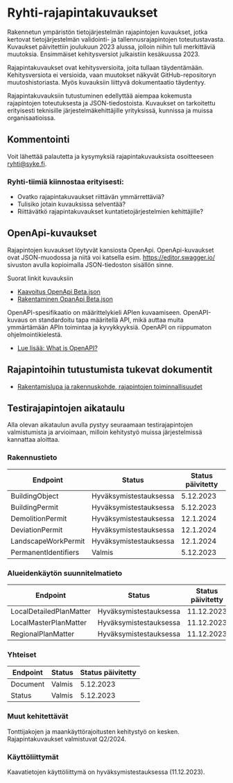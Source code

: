 # Ryhti-rajapintakuvaukset
Rakennetun ympäristön tietojärjestelmän rajapintojen kuvaukset, jotka kertovat tietojärjestelmän validointi- ja tallennusrajapintojen toteutustavasta. Kuvaukset päivitettiin joulukuun 2023 alussa, jolloin niihin tuli merkittäviä muutoksia. Ensimmäiset kehitysversiot julkaistiin kesäkuussa 2023.

Rajapintakuvaukset ovat kehitysversioita, joita tullaan täydentämään. Kehitysversiota ei versioida, vaan muutokset näkyvät GitHub-repositoryn muutoshistoriasta. Myös kuvauksiin liittyvä dokumentaatio täydentyy. 

Rajapintakuvauksiin tutustuminen edellyttää aiempaa kokemusta rajapintojen toteutuksesta ja JSON-tiedostoista. Kuvaukset on tarkoitettu erityisesti teknisille järjestelmäkehittäjille yrityksissä, kunnissa ja muissa organisaatioissa.

## Kommentointi
Voit lähettää palautetta ja kysymyksiä rajapintakuvauksista osoitteeseen ryhti@syke.fi.
 
### Ryhti-tiimiä kiinnostaa erityisesti:
* Ovatko rajapintakuvaukset riittävän ymmärrettäviä?
* Tulisiko jotain kuvauksissa selventää?
* Riittävätkö rajapintakuvaukset kuntatietojärjestelmien kehittäjille?

## OpenApi-kuvaukset
Rajapintojen kuvaukset löytyvät kansiosta OpenApi. OpenApi-kuvaukset ovat JSON-muodossa ja niitä voi katsella esim. https://editor.swagger.io/ sivuston avulla kopioimalla JSON-tiedoston sisällön sinne.

Suorat linkit kuvauksiin
* [Kaavoitus OpenApi Beta.json](https://github.com/sykefi/Ryhti-rajapintakuvaukset/blob/Dev/OpenApi/Kaavoitus/Palveluv%C3%A4yl%C3%A4/Kaavoitus%20OpenApi%20Beta.json)
* [Rakentaminen OpanApi Beta.json](https://github.com/sykefi/Ryhti-rajapintakuvaukset/blob/Dev/OpenApi/Rakentaminen/Palveluv%C3%A4yl%C3%A4/Rakentaminen%20OpenApi%20Beta.json)

OpenAPI-spesifikaatio on määrittelykieli APIen kuvaamiseen. OpenAPI-kuvaus on standardoitu tapa määritellä API, mikä auttaa muita ymmärtämään APIn toimintaa ja kyvykkyyksiä. OpenAPI on riippumaton ohjelmointikielestä. 
* [Lue lisää: What is OpenAPI?](https://www.openapis.org/what-is-openapi)

## Rajapintoihin tutustumista tukevat dokumentit
* [Rakentamislupa ja rakennuskohde, rajapintojen toiminnallisuudet](https://ryhti.syke.fi/wp-content/uploads/sites/2/2023/12/Rakentamislupa-ja-rakennuskohde.pdf)

## Testirajapintojen aikataulu
Alla olevan aikataulun avulla pystyy seuraamaan testirajapintojen valmistumista ja arvioimaan, milloin kehitystyö muissa järjestelmissä kannattaa aloittaa.

### Rakennustieto
| Endpoint  | Status | Status päivitetty |
| ------------- | ------------- | ------------- |
| BuildingObject | Hyväksymistestauksessa | 5.12.2023 |
| BuildingPermit | Hyväksymistestauksessa | 5.12.2023 |
| DemolitionPermit | Hyväksymistestauksessa | 12.1.2024 |
| DeviationPermit | Hyväksymistestauksessa | 12.1.2024 |
| LandscapeWorkPermit | Hyväksymistestauksessa | 12.1.2024 |
| PermanentIdentifiers | Valmis | 5.12.2023 |

### Alueidenkäytön suunnitelmatieto
| Endpoint  | Status | Status päivitetty |
| ------------- | ------------- | ------------- |
| LocalDetailedPlanMatter | Hyväksymistestauksessa | 11.12.2023 |
| LocalMasterPlanMatter | Hyväksymistestauksessa | 11.12.2023 |
| RegionalPlanMatter | Hyväksymistestauksessa | 11.12.2023 |

### Yhteiset
| Endpoint  | Status | Status päivitetty |
| ------------- | ------------- | ------------- |
| Document | Valmis | 5.12.2023 |
| Status | Valmis | 5.12.2023 |

### Muut kehitettävät
Tonttijakojen ja maankäyttörajoitusten kehitystyö on kesken. Rajapintakuvaukset valmistuvat Q2/2024. 

### Käyttöliittymät
Kaavatietojen käyttöliittymä on hyväksymistestauksessa (11.12.2023).
